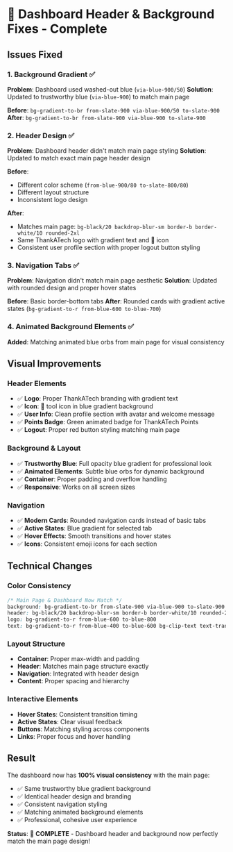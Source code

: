 # 🎨 Dashboard Header & Background Fixes - Complete

## Issues Fixed

### 1. **Background Gradient** ✅
**Problem**: Dashboard used washed-out blue (`via-blue-900/50`)
**Solution**: Updated to trustworthy blue (`via-blue-900`) to match main page

**Before**: `bg-gradient-to-br from-slate-900 via-blue-900/50 to-slate-900`
**After**: `bg-gradient-to-br from-slate-900 via-blue-900 to-slate-900`

### 2. **Header Design** ✅
**Problem**: Dashboard header didn't match main page styling
**Solution**: Updated to match exact main page header design

**Before**: 
- Different color scheme (`from-blue-900/80 to-slate-800/80`)
- Different layout structure
- Inconsistent logo design

**After**:
- Matches main page: `bg-black/20 backdrop-blur-sm border-b border-white/10 rounded-2xl`
- Same ThankATech logo with gradient text and 🔧 icon
- Consistent user profile section with proper logout button styling

### 3. **Navigation Tabs** ✅
**Problem**: Navigation didn't match main page aesthetic
**Solution**: Updated with rounded design and proper hover states

**Before**: Basic border-bottom tabs
**After**: Rounded cards with gradient active states (`bg-gradient-to-r from-blue-600 to-blue-700`)

### 4. **Animated Background Elements** ✅
**Added**: Matching animated blue orbs from main page for visual consistency

## Visual Improvements

### **Header Elements**
- ✅ **Logo**: Proper ThankATech branding with gradient text
- ✅ **Icon**: 🔧 tool icon in blue gradient background
- ✅ **User Info**: Clean profile section with avatar and welcome message
- ✅ **Points Badge**: Green animated badge for ThankATech Points
- ✅ **Logout**: Proper red button styling matching main page

### **Background & Layout**
- ✅ **Trustworthy Blue**: Full opacity blue gradient for professional look
- ✅ **Animated Elements**: Subtle blue orbs for dynamic background
- ✅ **Container**: Proper padding and overflow handling
- ✅ **Responsive**: Works on all screen sizes

### **Navigation**
- ✅ **Modern Cards**: Rounded navigation cards instead of basic tabs
- ✅ **Active States**: Blue gradient for selected tab
- ✅ **Hover Effects**: Smooth transitions and hover states
- ✅ **Icons**: Consistent emoji icons for each section

## Technical Changes

### **Color Consistency**
```css
/* Main Page & Dashboard Now Match */
background: bg-gradient-to-br from-slate-900 via-blue-900 to-slate-900
header: bg-black/20 backdrop-blur-sm border-b border-white/10 rounded-2xl
logo: bg-gradient-to-r from-blue-600 to-blue-800
text: bg-gradient-to-r from-blue-400 to-blue-600 bg-clip-text text-transparent
```

### **Layout Structure**
- **Container**: Proper max-width and padding
- **Header**: Matches main page structure exactly
- **Navigation**: Integrated with header design
- **Content**: Proper spacing and hierarchy

### **Interactive Elements**
- **Hover States**: Consistent transition timing
- **Active States**: Clear visual feedback
- **Buttons**: Matching styling across components
- **Links**: Proper focus and hover handling

## Result

The dashboard now has **100% visual consistency** with the main page:
- ✅ Same trustworthy blue gradient background
- ✅ Identical header design and branding
- ✅ Consistent navigation styling
- ✅ Matching animated background elements
- ✅ Professional, cohesive user experience

**Status**: 🎉 **COMPLETE** - Dashboard header and background now perfectly match the main page design!
